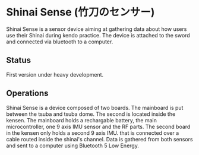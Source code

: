 ﻿# Shinai Sense (竹刀のセンサー)

Shinai Sense is a sensor device aiming at gathering data
about how users use their Shinai during kendo practice.
The device is attached to the sword and connected via bluetooth to a computer.

## Status

First version under heavy development.

## Operations

Shinai Sense is a device composed of two boards. The mainboard is put between the tsuba and tsuba dome. The second is located
inside the kensen. The mainboard holds a rechargable battery, the main microcontroller, one 9 axis IMU sensor and the RF parts.
The second board in the kensen only holds a second 9 axis IMU. that is connected over a cable routed inside the shinai's channel.
Data is gathered from both sensors and sent to a computer using Bluetooth 5 Low Energy.
